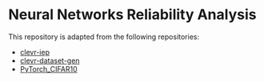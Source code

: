 # Neural Networks Reliability Analysis
This repository is adapted from the following repositories:
* [clevr-iep](https://github.com/facebookresearch/clevr-iep)
* [clevr-dataset-gen](https://github.com/facebookresearch/clevr-dataset-gen)
* [PyTorch_CIFAR10](https://github.com/huyvnphan/PyTorch_CIFAR10)